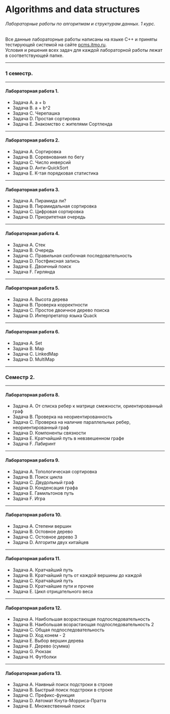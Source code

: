 # Algorithms and data structures
###### Лабораторные работы по алгоритмам и структурам данных. 1 курс.

Все данные лабораторные работы написаны на языке C++ и приняты тестирующей системой на сайте [pcms.itmo.ru](https://pcms.itmo.ru).  
Условия и решения всех задач для каждой лабораторной работы лежат в соответствующей папке.

---
### 1 семестр.

---
#### Лабораторная работа 1.
- Задача A. a + b  
- Задача B. a + b^2  
- Задача C. Черепашка  
- Задача D. Простая сортировка  
- Задача E. Знакомство с жителями Сортленда
---
#### Лабораторная работа 2.
- Задача A. Сортировка  
- Задача B. Соревнования по бегу  
- Задача C. Число инверсий  
- Задача D. Анти-QuickSort  
- Задача E. K-тая порядковая статистика  
---
#### Лабораторная работа 3.
- Задача A. Пирамида ли?  
- Задача B. Пирамидальная сортировка  
- Задача C. Цифровая сортировка  
- Задача D. Приоритетная очередь  
---
#### Лабораторная работа 4.
- Задача A. Стек  
- Задача B. Очередь  
- Задача C. Правильная скобочная последовательность  
- Задача D. Постфиксная запись  
- Задача E. Двоичный поиск  
- Задача F. Гирлянда  
---
#### Лабораторная работа 5.
- Задача A. Высота дерева  
- Задача B. Проверка корректности  
- Задача C. Простое двоичное дерево поиска  
- Задача D. Интерпретатор языка Quack  
---
#### Лабораторная работа 6.
- Задача A. Set  
- Задача B. Map  
- Задача C. LinkedMap  
- Задача D. MultiMap  
---
### Семестр 2.
---
#### Лабораторная работа 8.
- Задача A. От списка ребер к матрице смежности, ориентированный граф  
- Задача B. Проверка на неориентированность  
- Задача C. Проверка на наличие параллельных ребер, неориентированный граф  
- Задача D. Компоненты связности  
- Задача E. Кратчайший путь в невзвешенном графе  
- Задача F. Лабиринт  
---
#### Лабораторная работа 9.
- Задача A. Топологическая сортировка  
- Задача B. Поиск цикла  
- Задача C. Двудольный граф  
- Задача D. Конденсация графа  
- Задача E. Гамильтонов путь  
- Задача F. Игра  
---
#### Лабораторная работа 10.
- Задача A. Степени вершин  
- Задача B. Остовное дерево  
- Задача C. Остовное дерево 3  
- Задача D. Алгоритм двух китайцев  
---
#### Лабораторная работа 11.
- Задача A. Кратчайший путь  
- Задача B. Кратчайший путь от каждой вершины до каждой  
- Задача C. Кратчайший путь  
- Задача D. Кратчайшие пути и прочее  
- Задача E. Цикл отрицательного веса  
---
#### Лабораторная работа 12.
- Задача A. Наибольшая возрастающая подпоследовательность  
- Задача B. Наибольшая возрастающая подпоследовательность 2  
- Задача C. Общая подпоследовательность  
- Задача D. Ход конем - 2  
- Задача E. Выбор вершин дерева  
- Задача F. Дерево (сумма)  
- Задача G. Рюкзак  
- Задача H. Футболки  
---
#### Лабораторная работа 13.
- Задача A. Наивный поиск подстроки в строке  
- Задача B. Быстрый поиск подстроки в строке  
- Задача C. Префикс-функция  
- Задача D. Автомат Кнута-Морриса-Пратта  
- Задача E. Множественный поиск  